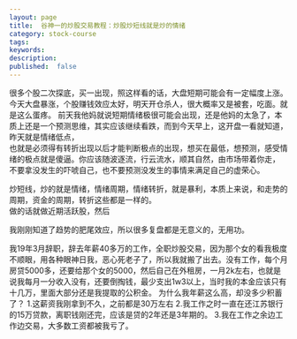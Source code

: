 ```yaml
---
layout: page
title:  谷神一的炒股交易教程：炒股炒短线就是炒的情绪
category: stock-course
tags:
keywords:
description:  
published:  false
---
```


很多个股二次探底，买一出现，照这样看的话，大盘短期可能会有一定幅度上涨。今天大盘暴涨，个股赚钱效应太好，明天开仓杀人，很大概率又是被套，吃面。就是这么蛋疼。
前天我他妈就说短期情绪极很可能会出现，还是他妈的太急了，本质上还是一个预测思维，其实应该继续看跌，而到今天早上，这开盘一看就知道，昨天就是情绪低点，  
也就是必须得有转折出现以后才能判断极点的出现，想买在最低，想预测，感受情绪的极点就是傻逼。你应该随波逐流，行云流水，顺其自然，由市场带着你走，
不要拿没发生的吓唬自己，也不要预测没发生的事情来满足自己的虚荣心。  

炒短线，炒的就是情绪，情绪周期，情绪转折，就是暴利，本质上来说，和走势的周期，资金的周期，转折这些都是一样的。  
做的话就做近期活跃股，然后

我刚刚知道了趋势的肥尾效应，所以很多复盘都是无意义的，无用功。

我19年3月辞职，辞去年薪40多万的工作，全职炒股交易，因为那个女的看我极度不顺眼，用各种眼神日我，恶心死老子了，所以我就搬了出去。没有工作，每个月房贷5000多，还要给那个女的5000，然后自己在外租房，一月2k左右，也就是说我每月一分收入没有，还要倒掏钱，最少支出1w3以上，当时我的本金应该只有十几万，里面大部分还是我提取的公积金。
为什么我年薪这么高，却没多少积蓄了？
1.这薪资我刚拿到不久，之前都是30万左右
2.我工作之时一直在还江苏银行的15万贷款，离职钱刚还完，应该是贷的2年还是3年期的。
3.我在工作之余边工作边交易，大多数工资都被我亏了。









